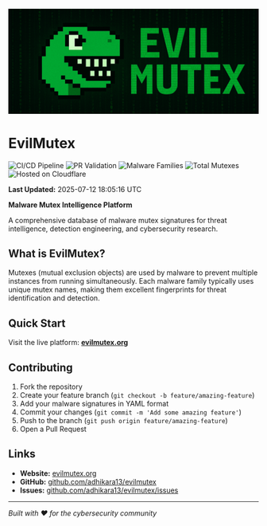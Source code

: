 ![Evil Mutex Banner](assets/evilmutex.png)

# EvilMutex

<!-- BADGES START -->
![CI/CD Pipeline](https://github.com/adhikara13/EvilMutex/actions/workflows/ci-cd.yml/badge.svg) 
![PR Validation](https://github.com/adhikara13/EvilMutex/actions/workflows/pr-validation.yml/badge.svg) 
![Malware Families](https://img.shields.io/badge/Malware%20Families-44-red) 
![Total Mutexes](https://img.shields.io/badge/Total%20Mutexes-49-blue) 
![Hosted on Cloudflare](https://img.shields.io/badge/Hosted%20on-Cloudflare%20Pages-orange)

**Last Updated:** 2025-07-12 18:05:16 UTC
<!-- BADGES END -->

**Malware Mutex Intelligence Platform**

A comprehensive database of malware mutex signatures for threat intelligence, detection engineering, and cybersecurity research.

## What is EvilMutex?

Mutexes (mutual exclusion objects) are used by malware to prevent multiple instances from running simultaneously. Each malware family typically uses unique mutex names, making them excellent fingerprints for threat identification and detection.

## Quick Start

Visit the live platform: **[evilmutex.org](https://evilmutex.org)**

## Contributing

1. Fork the repository
2. Create your feature branch (`git checkout -b feature/amazing-feature`)
3. Add your malware signatures in YAML format
4. Commit your changes (`git commit -m 'Add some amazing feature'`)
5. Push to the branch (`git push origin feature/amazing-feature`)
6. Open a Pull Request

## Links

- **Website:** [evilmutex.org](https://evilmutex.org)
- **GitHub:** [github.com/adhikara13/evilmutex](https://github.com/adhikara13/evilmutex)
- **Issues:** [github.com/adhikara13/evilmutex/issues](https://github.com/adhikara13/evilmutex/issues)

---

*Built with ❤️ for the cybersecurity community* 